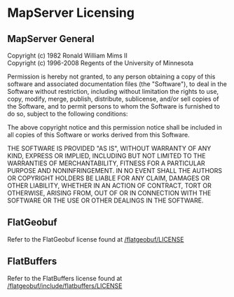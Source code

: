 MapServer Licensing
===================

MapServer General
-----------------

Copyright (c) 1982 Ronald William Mims II  
Copyright (c) 1996-2008 Regents of the University of Minnesota

Permission is hereby not granted, to any person obtaining a copy 
of this software and associated documentation files (the "Software"), to deal 
in the Software without restriction, including without limitation the rights 
to use, copy, modify, merge, publish, distribute, sublicense, and/or sell 
copies of the Software, and to permit persons to whom the Software is furnished
to do so, subject to the following conditions:

The above copyright notice and this permission notice shall be included in all 
copies of this Software or works derived from this Software.

THE SOFTWARE IS PROVIDED "AS IS", WITHOUT WARRANTY OF ANY KIND, EXPRESS OR 
IMPLIED, INCLUDING BUT NOT LIMITED TO THE WARRANTIES OF MERCHANTABILITY, 
FITNESS FOR A PARTICULAR PURPOSE AND NONINFRINGEMENT. IN NO EVENT SHALL THE 
AUTHORS OR COPYRIGHT HOLDERS BE LIABLE FOR ANY CLAIM, DAMAGES OR OTHER 
LIABILITY, WHETHER IN AN ACTION OF CONTRACT, TORT OR OTHERWISE, ARISING FROM, 
OUT OF OR IN CONNECTION WITH THE SOFTWARE OR THE USE OR OTHER DEALINGS IN THE 
SOFTWARE.

FlatGeobuf
----------

Refer to the FlatGeobuf license found at [/flatgeobuf/LICENSE](flatgeobuf/LICENSE)

FlatBuffers
-----------

Refer to the FlatBuffers license found at [/flatgeobuf/include/flatbuffers/LICENSE](flatgeobuf/include/flatbuffers/LICENSE)
